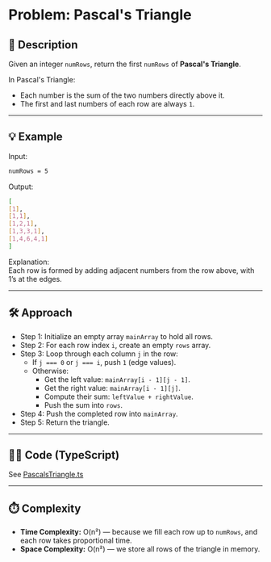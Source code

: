 # Problem: Pascal's Triangle

## 📖 Description

Given an integer `numRows`, return the first `numRows` of **Pascal's Triangle**.

In Pascal's Triangle:

- Each number is the sum of the two numbers directly above it.
- The first and last numbers of each row are always `1`.

---

## 💡 Example

Input:

```bash
numRows = 5
```

Output:

```bash
[
[1],
[1,1],
[1,2,1],
[1,3,3,1],
[1,4,6,4,1]
]
```

Explanation:  
Each row is formed by adding adjacent numbers from the row above, with 1’s at the edges.

---

## 🛠️ Approach

- Step 1: Initialize an empty array `mainArray` to hold all rows.
- Step 2: For each row index `i`, create an empty `rows` array.
- Step 3: Loop through each column `j` in the row:
  - If `j === 0` or `j === i`, push `1` (edge values).
  - Otherwise:
    - Get the left value: `mainArray[i - 1][j - 1]`.
    - Get the right value: `mainArray[i - 1][j]`.
    - Compute their sum: `leftValue + rightValue`.
    - Push the sum into `rows`.
- Step 4: Push the completed row into `mainArray`.
- Step 5: Return the triangle.

---

## 🧑‍💻 Code (TypeScript)

See [PascalsTriangle.ts](./PascalsTriangle.ts)

---

## ⏱️ Complexity

- **Time Complexity:** O(n²) — because we fill each row up to `numRows`, and each row takes proportional time.
- **Space Complexity:** O(n²) — we store all rows of the triangle in memory.

